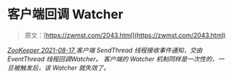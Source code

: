 <!--yml
category: 未分类
date: 0001-01-01 00:00:00
-->

# 客户端回调 Watcher

> 原文：[https://zwmst.com/2043.html](https://zwmst.com/2043.html)

   [ *ZooKeeper* ](https://zwmst.com/zookeeper)*[ <time datetime="2021-08-17T11:18:30+08:00"> 2021-08-17 </time> ](https://zwmst.com/2043.html)  客户端 SendThread 线程接收事件通知，交由 EventThread 线程回调Watcher。
客户端的 Watcher 机制同样是一次性的，一旦被触发后，该 Watcher 就失效了。*